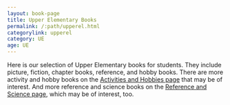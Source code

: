 ```yaml
---
layout: book-page
title: Upper Elementary Books
permalink: /:path/upperel.html
categorylink: upperel
category: UE
age: UE
---
```


<p class="lead">Here is our selection of Upper Elementary books for students. They include picture, fiction, chapter books, reference, and hobby books. There are more activity and hobby books on the <a href="./activity-hobby.html">Activities and Hobbies page</a> that may be of interest. And more reference and science books on the <a href="./reference-science.html">Reference and Science page</a>, which may be of interest, too.</p>